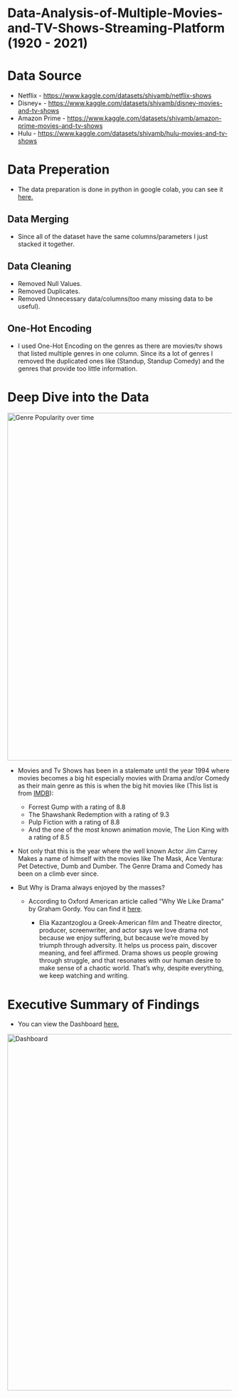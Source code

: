 # Data-Analysis-of-Multiple-Movies-and-TV-Shows-Streaming-Platform (1920 - 2021)

# Data Source
  - Netflix - https://www.kaggle.com/datasets/shivamb/netflix-shows
  - Disney+ - https://www.kaggle.com/datasets/shivamb/disney-movies-and-tv-shows
  - Amazon Prime - https://www.kaggle.com/datasets/shivamb/amazon-prime-movies-and-tv-shows
  - Hulu - https://www.kaggle.com/datasets/shivamb/hulu-movies-and-tv-shows

# Data Preperation
  - The data preparation is done in python in google colab, you can see it [here.](https://github.com/VincentAbas/Data-Analysis-of-Multiple-Movies-and-TV-Shows-Streaming-Platform/blob/d92ecfcb7a1f273619a1236989b68645c5d3a205/Data%20Preperation%20of%20Streaming%20Platform%20Analysis.ipynb)
## Data Merging
  - Since all of the dataset have the same columns/parameters I just stacked it together.

## Data Cleaning
  - Removed Null Values.
  - Removed Duplicates.
  - Removed Unnecessary data/columns(too many missing data to be useful).
    
## One-Hot Encoding
  - I used One-Hot Encoding on the genres as there are movies/tv shows that listed multiple genres in one column. Since its a lot of genres I removed the duplicated ones like (Standup, Standup Comedy) and the genres that provide too little information.

# Deep Dive into the Data
<img width="1304" height="782" alt="Genre Popularity over time" src="https://github.com/user-attachments/assets/11e68da0-bbcf-41e0-b6e7-d776c654a931" />


  - Movies and Tv Shows has been in a stalemate until the year 1994 where movies becomes a big hit especially movies with Drama and/or Comedy as their main genre as this is when the big hit movies like (This list is from [IMDB](https://www.imdb.com/list/ls070069226/)):
    - Forrest Gump with a rating of 8.8
    - The Shawshank Redemption with a rating of 9.3
    - Pulp Fiction with a rating of 8.8
    - And the one of the most known animation movie, The Lion King with a rating of 8.5
  
  - Not only that this is the year where the well known Actor Jim Carrey Makes a name of himself with the movies like The Mask, Ace Ventura: Pet Detective, Dumb and Dumber. The Genre Drama and Comedy has been on a climb ever since.
  
  - But Why is Drama always enjoyed by the masses?
    - According to Oxford American article called "Why We Like Drama" by Graham Gordy. You can find it [here](https://oxfordamerican.org/magazine/issue-66-fall-2009/why-we-like-drama).
      
      - Elia Kazantzoglou a Greek-American film and Theatre director, producer, screenwriter, and actor says we love drama not because we enjoy suffering, but because we’re moved by triumph through adversity. It helps us process pain, discover meaning, and feel affirmed. Drama shows us people growing through struggle, and that resonates with our human desire to make sense of a chaotic world. That’s why, despite everything, we keep watching and writing.

# Executive Summary of Findings 
  - You can view the Dashboard [here.](https://public.tableau.com/app/profile/vincent.abas/viz/StreamingPlatformAnalysisDashoard/Dashboard1#1)
<img width="1431" height="802" alt="Dashboard" src="https://github.com/user-attachments/assets/7c1ec798-2639-4915-98ea-8464ace0c870" />

  


